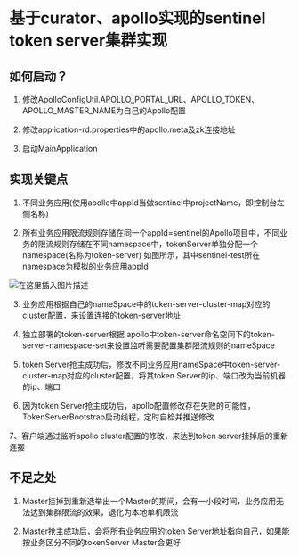 # 基于curator、apollo实现的sentinel token server集群实现

## 如何启动？

1. 修改ApolloConfigUtil.APOLLO_PORTAL_URL、APOLLO_TOKEN、APOLLO_MASTER_NAME为自己的Apollo配置

2. 修改application-rd.properties中的apollo.meta及zk连接地址

3. 启动MainApplication


## 实现关键点

1. 不同业务应用(使用apollo中appId当做sentinel中projectName，即控制台左侧名称)

2. 所有业务应用限流规则存储在同一个appId=sentinel的Apollo项目中，不同业务的限流规则存储在不同namespace中，tokenServer单独分配一个namespace(名称为token-server)
如图所示，其中sentinel-test所在namespace为模拟的业务应用appId

![在这里插入图片描述](https://img-blog.csdnimg.cn/2019082415093138.png?x-oss-process=image/watermark,type_ZmFuZ3poZW5naGVpdGk,shadow_10,text_aHR0cHM6Ly9ibG9nLmNzZG4ubmV0L2hvc2Fvcw==,size_16,color_FFFFFF,t_70)

3. 业务应用根据自己的nameSpace中的token-server-cluster-map对应的cluster配置，来设置连接的token-server地址

4. 独立部署的token-server根据 apollo中token-server命名空间下的token-server-namespace-set来设置监听需要配置集群限流规则的nameSpace

5. token Server抢主成功后，修改不同业务应用nameSpace中token-server-cluster-map对应的cluster配置，将其token Server的ip、端口改为当前机器的ip、端口

6. 因为token Server抢主成功后，apollo配置修改存在失败的可能性，TokenServerBootstrap启动线程，定时自检并推送修改

7、客户端通过监听apollo cluster配置的修改，来达到token server挂掉后的重新连接


## 不足之处

1. Master挂掉到重新选举出一个Master的期间，会有一小段时间，业务应用无法达到集群限流的效果，退化为本地单机限流

2. Master抢主成功后，会将所有业务应用的token Server地址指向自己，如果能按业务区分不同的tokenServer Master会更好
